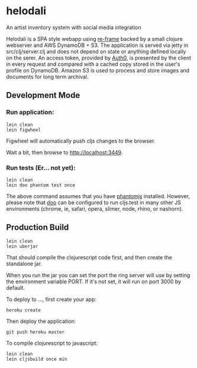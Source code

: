 # helodali

An artist inventory system with social media integration

Helodali is a SPA style webapp using [re-frame](https://github.com/Day8/re-frame) backed by a small clojure webserver and AWS DynamoDB + S3. The application is served via jetty in src/clj/server.clj and does not depend on state or anything defined locally on the serer. An access token, provided by [Auth0](https://github.com/auth0/lock), is presented by the client in every request and compared with a cached copy stored in the user's profile on DynamoDB. Amazon S3 is used to process and store images and documents for long term archival.

## Development Mode

### Run application:

```
lein clean
lein figwheel
```

Figwheel will automatically push cljs changes to the browser.

Wait a bit, then browse to [http://localhost:3449](http://localhost:3449).

### Run tests (Er... not yet):

```
lein clean
lein doo phantom test once
```

The above command assumes that you have [phantomjs](https://www.npmjs.com/package/phantomjs) installed. However, please note that [doo](https://github.com/bensu/doo) can be configured to run cljs.test in many other JS environments (chrome, ie, safari, opera, slimer, node, rhino, or nashorn).

## Production Build

```
lein clean
lein uberjar
```

That should compile the clojurescript code first, and then create the standalone jar.

When you run the jar you can set the port the ring server will use by setting the environment variable PORT.
If it's not set, it will run on port 3000 by default.

To deploy to ..., first create your app:

```
heroku create
```

Then deploy the application:

```
git push heroku master
```

To compile clojurescript to javascript:

```
lein clean
lein cljsbuild once min
```

